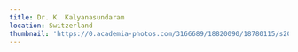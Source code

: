 ```yaml
---
title: Dr. K. Kalyanasundaram
location: Switzerland
thumbnail: 'https://0.academia-photos.com/3166689/18820090/18780115/s200_k.kalyanasundaram.jpg'
---
```


